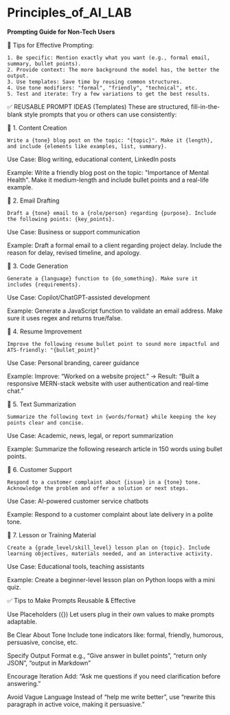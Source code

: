 # Principles_of_AI_LAB


**Prompting Guide for Non-Tech Users**

📌 Tips for Effective Prompting:

    1. Be specific: Mention exactly what you want (e.g., formal email, summary, bullet points).
    2. Provide context: The more background the model has, the better the output.
    3. Use templates: Save time by reusing common structures.
    4. Use tone modifiers: "formal", "friendly", "technical", etc.
    5. Test and iterate: Try a few variations to get the best results.


✅ REUSABLE PROMPT IDEAS (Templates)
These are structured, fill-in-the-blank style prompts that you or others can use consistently:

🔹 1. Content Creation

    Write a {tone} blog post on the topic: "{topic}". Make it {length}, and include {elements like examples, list, summary}.
    
Use Case: Blog writing, educational content, LinkedIn posts

Example: Write a friendly blog post on the topic: "Importance of Mental Health". Make it medium-length and include bullet points and a real-life example.

🔹 2. Email Drafting

    Draft a {tone} email to a {role/person} regarding {purpose}. Include the following points: {key_points}.
    
Use Case: Business or support communication

Example: Draft a formal email to a client regarding project delay. Include the reason for delay, revised timeline, and apology.

🔹 3. Code Generation

    Generate a {language} function to {do_something}. Make sure it includes {requirements}.
    
Use Case: Copilot/ChatGPT-assisted development

Example: Generate a JavaScript function to validate an email address. Make sure it uses regex and returns true/false.

🔹 4. Resume Improvement

    Improve the following resume bullet point to sound more impactful and ATS-friendly: "{bullet_point}"
    
Use Case: Personal branding, career guidance

Example: Improve: “Worked on a website project.” → Result: “Built a responsive MERN-stack website with user authentication and real-time chat.”

🔹 5. Text Summarization

    Summarize the following text in {words/format} while keeping the key points clear and concise.
    
Use Case: Academic, news, legal, or report summarization

Example: Summarize the following research article in 150 words using bullet points.

🔹 6. Customer Support

    Respond to a customer complaint about {issue} in a {tone} tone. Acknowledge the problem and offer a solution or next steps.
    
Use Case: AI-powered customer service chatbots

Example: Respond to a customer complaint about late delivery in a polite tone.

🔹 7. Lesson or Training Material

    Create a {grade_level/skill_level} lesson plan on {topic}. Include learning objectives, materials needed, and an interactive activity.
    
Use Case: Educational tools, teaching assistants

Example: Create a beginner-level lesson plan on Python loops with a mini quiz.


✅ Tips to Make Prompts Reusable & Effective

Use Placeholders ({})
Let users plug in their own values to make prompts adaptable.

Be Clear About Tone
Include tone indicators like: formal, friendly, humorous, persuasive, concise, etc.

Specify Output Format
e.g., “Give answer in bullet points”, “return only JSON”, “output in Markdown”

Encourage Iteration
Add: “Ask me questions if you need clarification before answering.”

Avoid Vague Language
Instead of “help me write better”, use “rewrite this paragraph in active voice, making it persuasive.”
